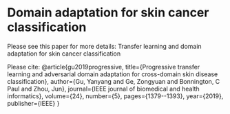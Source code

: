 # Domain adaptation for skin cancer classification
Please see this paper for more details: Transfer learning and domain adaptation for skin cancer classification

Please cite:
@article{gu2019progressive,
  title={Progressive transfer learning and adversarial domain adaptation for cross-domain skin disease classification},
  author={Gu, Yanyang and Ge, Zongyuan and Bonnington, C Paul and Zhou, Jun},
  journal={IEEE journal of biomedical and health informatics},
  volume={24},
  number={5},
  pages={1379--1393},
  year={2019},
  publisher={IEEE}
}

